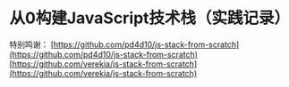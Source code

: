 从0构建JavaScript技术栈（实践记录）
===

特别鸣谢：
[https://github.com/pd4d10/js-stack-from-scratch](https://github.com/pd4d10/js-stack-from-scratch)
[https://github.com/verekia/js-stack-from-scratch](https://github.com/verekia/js-stack-from-scratch)